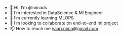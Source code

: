 - 👋 Hi, I’m @nimads
- 👀 I’m interested in DataScience & Ml Engineer
- 🌱 I’m currently learning MLOPS
- 💞️ I’m looking to collaborate on end-to-end ml project
- 📫 How to reach me yaari.nima@gmail.com

<!---
nimads/nimads is a ✨ special ✨ repository because its `README.md` (this file) appears on your GitHub profile.
You can click the Preview link to take a look at your changes.
--->
